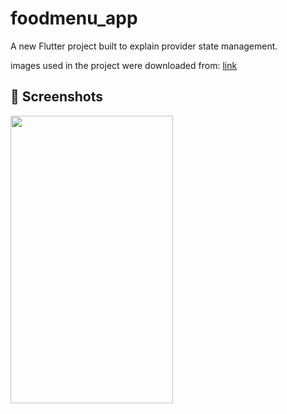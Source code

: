# foodmenu_app

A new Flutter project built to explain provider state management. 

images used in the project were downloaded from:
<a href="https://www.istockphoto.com/search/2/image-film?phrase=african+food">link</a>

## 📸 Screenshots
<img src="app_screenshots/screenshot.mov" width="260" height="460"> 






